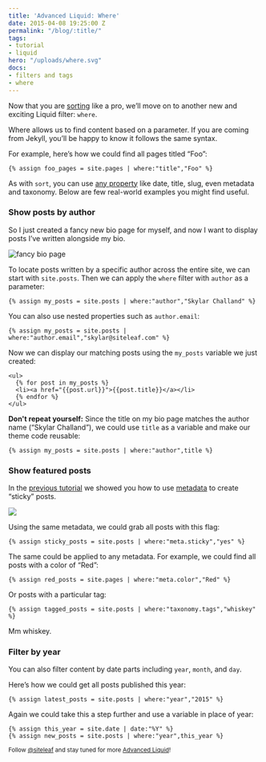 ```yaml
---
title: 'Advanced Liquid: Where'
date: 2015-04-08 19:25:00 Z
permalink: "/blog/:title/"
tags:
- tutorial
- liquid
hero: "/uploads/where.svg"
docs:
- filters and tags
- where
---
```


Now that you are [sorting](/blog/advanced-liquid-sort/) like a pro, we’ll move on to another new and exciting Liquid filter: `where`. 

Where allows us to find content based on a parameter. If you are coming from Jekyll, you’ll be happy to know it follows the same syntax.

For example, here’s how we could find all pages titled “Foo”:

```liquid
{% assign foo_pages = site.pages | where:"title","Foo" %}
```

As with `sort`, you can use [any property](/help/themes/variables/content/) like date, title, slug, even metadata and taxonomy. Below are few real-world examples you might find useful.


### Show posts by author

So I just created a fancy new bio page for myself, and now I want to display posts I’ve written alongside my bio. 

![fancy bio page](/uploads/fancy-bio.png) 

To locate posts written by a specific author across the entire site, we can start with `site.posts`. Then we can apply the `where` filter with `author` as a parameter:

```liquid
{% assign my_posts = site.posts | where:"author","Skylar Challand" %}
```

You can also use nested properties such as `author.email`:

```liquid
{% assign my_posts = site.posts | where:"author.email","skylar@siteleaf.com" %}
```

Now we can display our matching posts using the `my_posts` variable we just created:

```liquid
<ul>
  {% for post in my_posts %}
  <li><a href="{{post.url}}">{{post.title}}</a></li>
  {% endfor %}
</ul>
```

**Don't repeat yourself:** Since the title on my bio page matches the author name (“Skylar Challand”), we could use `title` as a variable and make our theme code reusable:

```liquid
{% assign my_posts = site.posts | where:"author",title %}
```

### Show featured posts

In the [previous tutorial](/blog/advanced-liquid-sort/) we showed you how to use [metadata](/blog/metadata-in-siteleaf/) to create “sticky” posts.

![](/uploads/meta-sticky.png)

Using the same metadata, we could grab all posts with this flag:

```liquid
{% assign sticky_posts = site.posts | where:"meta.sticky","yes" %}
```

The same could be applied to any metadata. For example, we could find all posts with a color of “Red”:

```liquid
{% assign red_posts = site.pages | where:"meta.color","Red" %}
```

Or posts with a particular tag:

```liquid
{% assign tagged_posts = site.posts | where:"taxonomy.tags","whiskey" %}
```

Mm whiskey.

### Filter by year

You can also filter content by date parts including `year`, `month`, and `day`.

Here’s how we could get all posts published this year:

```liquid
{% assign latest_posts = site.posts | where:"year","2015" %}
```

Again we could take this a step further and use a variable in place of year:

```liquid
{% assign this_year = site.date | date:"%Y" %}
{% assign new_posts = site.posts | where:"year",this_year %}
```

<small>Follow [@siteleaf](http://twitter.com/siteleaf) and stay tuned for more [Advanced Liquid](/blog/tags/liquid)!</small>
